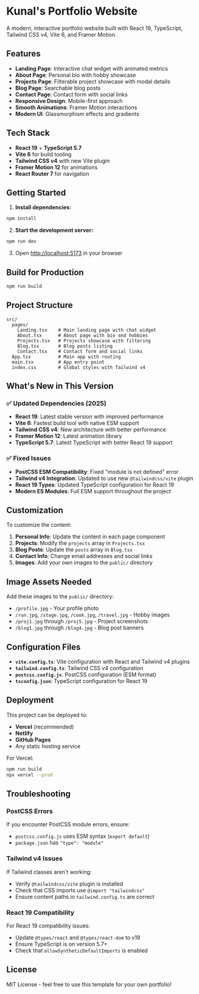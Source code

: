 # Kunal's Portfolio Website

A modern, interactive portfolio website built with React 19, TypeScript, Tailwind CSS v4, Vite 6, and Framer Motion.

## Features

- **Landing Page**: Interactive chat widget with animated metrics
- **About Page**: Personal bio with hobby showcase
- **Projects Page**: Filterable project showcase with modal details
- **Blog Page**: Searchable blog posts
- **Contact Page**: Contact form with social links
- **Responsive Design**: Mobile-first approach
- **Smooth Animations**: Framer Motion interactions
- **Modern UI**: Glassmorphism effects and gradients

## Tech Stack

- **React 19** + **TypeScript 5.7**
- **Vite 6** for build tooling
- **Tailwind CSS v4** with new Vite plugin
- **Framer Motion 12** for animations
- **React Router 7** for navigation

## Getting Started

1. **Install dependencies:**
```bash
npm install
```

2. **Start the development server:**
```bash
npm run dev
```

3. Open [http://localhost:5173](http://localhost:5173) in your browser

## Build for Production

```bash
npm run build
```

## Project Structure

```
src/
  pages/
    Landing.tsx    # Main landing page with chat widget
    About.tsx      # About page with bio and hobbies
    Projects.tsx   # Projects showcase with filtering
    Blog.tsx       # Blog posts listing
    Contact.tsx    # Contact form and social links
  App.tsx          # Main app with routing
  main.tsx         # App entry point
  index.css        # Global styles with Tailwind v4
```

## What's New in This Version

### ✅ Updated Dependencies (2025)
- **React 19**: Latest stable version with improved performance
- **Vite 6**: Fastest build tool with native ESM support
- **Tailwind CSS v4**: New architecture with better performance
- **Framer Motion 12**: Latest animation library
- **TypeScript 5.7**: Latest TypeScript with better React 19 support

### ✅ Fixed Issues
- **PostCSS ESM Compatibility**: Fixed "module is not defined" error
- **Tailwind v4 Integration**: Updated to use new `@tailwindcss/vite` plugin
- **React 19 Types**: Updated TypeScript configuration for React 19
- **Modern ES Modules**: Full ESM support throughout the project

## Customization

To customize the content:

1. **Personal Info**: Update the content in each page component
2. **Projects**: Modify the `projects` array in `Projects.tsx`
3. **Blog Posts**: Update the `posts` array in `Blog.tsx`
4. **Contact Info**: Change email addresses and social links
5. **Images**: Add your own images to the `public/` directory

## Image Assets Needed

Add these images to the `public/` directory:
- `/profile.jpg` - Your profile photo
- `/run.jpg`, `/stage.jpg`, `/cook.jpg`, `/travel.jpg` - Hobby images
- `/proj1.jpg` through `/proj5.jpg` - Project screenshots
- `/blog1.jpg` through `/blog4.jpg` - Blog post banners

## Configuration Files

- **`vite.config.ts`**: Vite configuration with React and Tailwind v4 plugins
- **`tailwind.config.ts`**: Tailwind CSS v4 configuration
- **`postcss.config.js`**: PostCSS configuration (ESM format)
- **`tsconfig.json`**: TypeScript configuration for React 19

## Deployment

This project can be deployed to:
- **Vercel** (recommended)
- **Netlify**
- **GitHub Pages**
- Any static hosting service

For Vercel:
```bash
npm run build
npx vercel --prod
```

## Troubleshooting

### PostCSS Errors
If you encounter PostCSS module errors, ensure:
- `postcss.config.js` uses ESM syntax (`export default`)
- `package.json` has `"type": "module"`

### Tailwind v4 Issues
If Tailwind classes aren't working:
- Verify `@tailwindcss/vite` plugin is installed
- Check that CSS imports use `@import "tailwindcss"`
- Ensure content paths in `tailwind.config.ts` are correct

### React 19 Compatibility
For React 19 compatibility issues:
- Update `@types/react` and `@types/react-dom` to v19
- Ensure TypeScript is on version 5.7+
- Check that `allowSyntheticDefaultImports` is enabled

## License

MIT License - feel free to use this template for your own portfolio!
